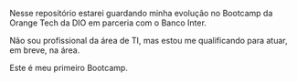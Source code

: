 Nesse repositório estarei guardando minha evolução no Bootcamp da Orange Tech da DIO em parceria com o Banco Inter.

Não sou profissional da área de TI, mas estou me qualificando para atuar, em breve, na área.

Este é meu primeiro Bootcamp.
